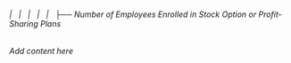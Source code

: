###### |   |   |   |   |   ├── Number of Employees Enrolled in Stock Option or Profit-Sharing Plans

*Add content here*
